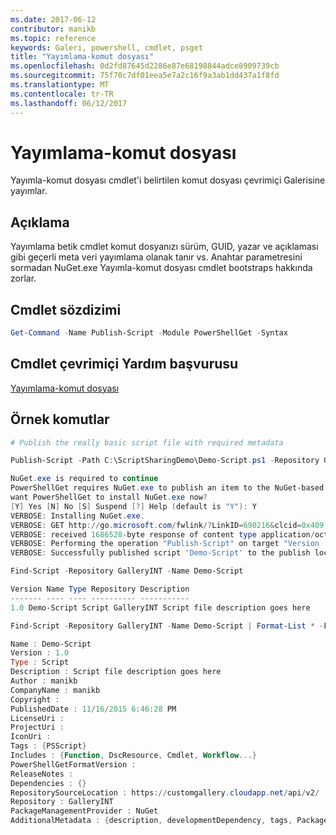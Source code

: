 ```yaml
---
ms.date: 2017-06-12
contributor: manikb
ms.topic: reference
keywords: Galeri, powershell, cmdlet, psget
title: "Yayımlama-komut dosyası"
ms.openlocfilehash: 0d2fd87645d2286e87e68198844adce8909739cb
ms.sourcegitcommit: 75f70c7df01eea5e7a2c16f9a3ab1dd437a1f8fd
ms.translationtype: MT
ms.contentlocale: tr-TR
ms.lasthandoff: 06/12/2017
---
```

# <a name="publish-script"></a>Yayımlama-komut dosyası

Yayımla-komut dosyası cmdlet'i belirtilen komut dosyası çevrimiçi Galerisine yayımlar.

## <a name="description"></a>Açıklama

Yayımlama betik cmdlet komut dosyanızı sürüm, GUID, yazar ve açıklaması gibi geçerli meta veri yayımlama olanak tanır vs. Anahtar parametresini sormadan NuGet.exe Yayımla-komut dosyası cmdlet bootstraps hakkında zorlar.

## <a name="cmdlet-syntax"></a>Cmdlet sözdizimi

```powershell
Get-Command -Name Publish-Script -Module PowerShellGet -Syntax
```

## <a name="cmdlet-online-help-reference"></a>Cmdlet çevrimiçi Yardım başvurusu

[Yayımlama-komut dosyası](http://go.microsoft.com/fwlink/?LinkId=619788)

## <a name="example-commands"></a>Örnek komutlar

```powershell
# Publish the really basic script file with required metadata

Publish-Script -Path C:\ScriptSharingDemo\Demo-Script.ps1 -Repository GalleryINT -NuGetApiKey cad91af7-a49c-4026-9570-a4c16564e785 -Verbose

NuGet.exe is required to continue
PowerShellGet requires NuGet.exe to publish an item to the NuGet-based repositories. NuGet.exe must be available under one of the paths specified in PATH environment variable value. Do you
want PowerShellGet to install NuGet.exe now?
[Y] Yes [N] No [S] Suspend [?] Help (default is "Y"): Y
VERBOSE: Installing NuGet.exe.
VERBOSE: GET http://go.microsoft.com/fwlink/?LinkID=690216&clcid=0x409 with 0-byte payload
VERBOSE: received 1686528-byte response of content type application/octet-stream
VERBOSE: Performing the operation "Publish-Script" on target "Version '1.0' of script 'Demo-Script'".
VERBOSE: Successfully published script 'Demo-Script' to the publish location 'https://customgallery.cloudapp.net/api/v2/package/'. Please allow few minutes for 'Demo-Script' to show up in the search results.

Find-Script -Repository GalleryINT -Name Demo-Script

Version Name Type Repository Description
------- ---- ---- ---------- -----------
1.0 Demo-Script Script GalleryINT Script file description goes here

Find-Script -Repository GalleryINT -Name Demo-Script | Format-List * -Force

Name : Demo-Script
Version : 1.0
Type : Script
Description : Script file description goes here
Author : manikb
CompanyName : manikb
Copyright :
PublishedDate : 11/16/2015 6:46:28 PM
LicenseUri :
ProjectUri :
IconUri :
Tags : {PSScript}
Includes : {Function, DscResource, Cmdlet, Workflow...}
PowerShellGetFormatVersion :
ReleaseNotes :
Dependencies : {}
RepositorySourceLocation : https://customgallery.cloudapp.net/api/v2/
Repository : GalleryINT
PackageManagementProvider : NuGet
AdditionalMetadata : {description, developmentDependency, tags, PackageManagementProvider...}

```

